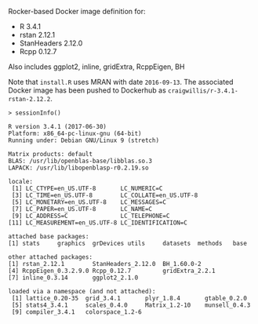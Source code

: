 Rocker-based Docker image definition for:

* R 3.4.1
* rstan 2.12.1
* StanHeaders 2.12.0
* Rcpp 0.12.7

Also includes ggplot2, inline, gridExtra, RcppEigen, BH

Note that `install.R` uses MRAN with date `2016-09-13`.  The associated Docker image has been pushed to Dockerhub as `craigwillis/r-3.4.1-rstan-2.12.2`.

```
> sessionInfo()

R version 3.4.1 (2017-06-30)
Platform: x86_64-pc-linux-gnu (64-bit)
Running under: Debian GNU/Linux 9 (stretch)

Matrix products: default
BLAS: /usr/lib/openblas-base/libblas.so.3
LAPACK: /usr/lib/libopenblasp-r0.2.19.so

locale:
 [1] LC_CTYPE=en_US.UTF-8       LC_NUMERIC=C
 [3] LC_TIME=en_US.UTF-8        LC_COLLATE=en_US.UTF-8
 [5] LC_MONETARY=en_US.UTF-8    LC_MESSAGES=C
 [7] LC_PAPER=en_US.UTF-8       LC_NAME=C
 [9] LC_ADDRESS=C               LC_TELEPHONE=C
[11] LC_MEASUREMENT=en_US.UTF-8 LC_IDENTIFICATION=C

attached base packages:
[1] stats     graphics  grDevices utils     datasets  methods   base

other attached packages:
[1] rstan_2.12.1        StanHeaders_2.12.0  BH_1.60.0-2
[4] RcppEigen_0.3.2.9.0 Rcpp_0.12.7         gridExtra_2.2.1
[7] inline_0.3.14       ggplot2_2.1.0

loaded via a namespace (and not attached):
 [1] lattice_0.20-35  grid_3.4.1       plyr_1.8.4       gtable_0.2.0
 [5] stats4_3.4.1     scales_0.4.0     Matrix_1.2-10    munsell_0.4.3
 [9] compiler_3.4.1   colorspace_1.2-6
```
